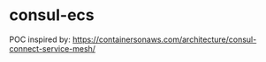 # consul-ecs

POC inspired by: https://containersonaws.com/architecture/consul-connect-service-mesh/